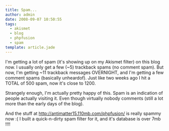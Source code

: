 ```yaml
---
title: Spam...
author: admin
date: 2008-09-07 10:50:55
tags: 
  - akismet
  - blog
  - phpfusion
  - spam
template: article.jade
---
```


I'm getting a lot of spam (it's showing up on my Akismet filter) on this blog now. I usually only get a few (~5) trackback spams (no comment spam). But now, I'm getting ~11 trackback messages OVERNIGHT, and I'm getting a few comment spams (basically unheardof). Just like two weeks ago I hit a TOTAL of 500 spam, now it's close to 1200.

Strangely enough, I'm actually pretty happy of this. Spam is an indication of people actually visiting it. Even though virtually nobody comments (still a lot more than the early days of the blog).

And the stuff at http://antimatter15.110mb.com/phpfusion/ is really spammy now :( I built a quick-n-dirty spam filter for it, and it's database is over 7mb !!!!
